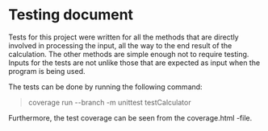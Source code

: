 # Testing document

Tests for this project were written for all the methods that are directly involved in
processing the input, all the way to the end result of the calculation.
The other methods are simple enough not to require testing. Inputs for the tests
are not unlike those that are expected as input when the program is being used.

The tests can be done by running the following command:
> coverage run --branch -m unittest testCalculator

Furthermore, the test coverage can be seen from the coverage.html -file.
